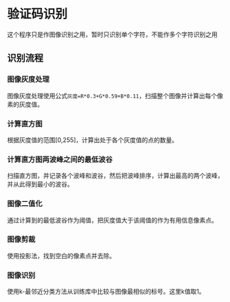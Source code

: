 # 验证码识别

这个程序只是作图像识别之用，暂时只识别单个字符，不能作多个字符识别之用

## 识别流程

### 图像灰度处理

图像灰度处理使用公式`灰度=R*0.3+G*0.59+B*0.11`，扫描整个图像并计算出每个像素的灰度值。

### 计算直方图

根据灰度值的范围[0,255]，计算出处于各个灰度值的点的数量。

### 计算直方图两波峰之间的最低波谷

扫描直方图，并记录各个波峰和波谷，然后把波峰排序，计算出最高的两个波峰，并从此得到最小的波谷。

### 图像二值化

通过计算到的最低波谷作为阈值，把灰度值大于该阈值的作为有用信息像素点。

### 图像剪裁

使用投影法，找到空白的像素点并去除。

### 图像识别

使用k-最邻近分类方法从训练库中比较与图像最相似的标号。这里k值取1。